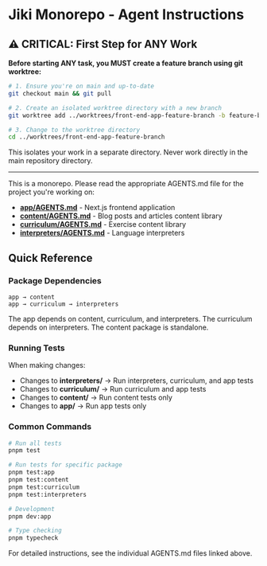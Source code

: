 # Jiki Monorepo - Agent Instructions

## ⚠️ CRITICAL: First Step for ANY Work

**Before starting ANY task, you MUST create a feature branch using git worktree:**

```bash
# 1. Ensure you're on main and up-to-date
git checkout main && git pull

# 2. Create an isolated worktree directory with a new branch
git worktree add ../worktrees/front-end-app-feature-branch -b feature-branch-name

# 3. Change to the worktree directory
cd ../worktrees/front-end-app-feature-branch
```

This isolates your work in a separate directory. Never work directly in the main repository directory.

---

This is a monorepo. Please read the appropriate AGENTS.md file for the project you're working on:

- **[app/AGENTS.md](app/AGENTS.md)** - Next.js frontend application
- **[content/AGENTS.md](content/AGENTS.md)** - Blog posts and articles content library
- **[curriculum/AGENTS.md](curriculum/AGENTS.md)** - Exercise content library
- **[interpreters/AGENTS.md](interpreters/AGENTS.md)** - Language interpreters

## Quick Reference

### Package Dependencies

```
app → content
app → curriculum → interpreters
```

The app depends on content, curriculum, and interpreters. The curriculum depends on interpreters. The content package is standalone.

### Running Tests

When making changes:

- Changes to **interpreters/** → Run interpreters, curriculum, and app tests
- Changes to **curriculum/** → Run curriculum and app tests
- Changes to **content/** → Run content tests only
- Changes to **app/** → Run app tests only

### Common Commands

```bash
# Run all tests
pnpm test

# Run tests for specific package
pnpm test:app
pnpm test:content
pnpm test:curriculum
pnpm test:interpreters

# Development
pnpm dev:app

# Type checking
pnpm typecheck
```

For detailed instructions, see the individual AGENTS.md files linked above.
